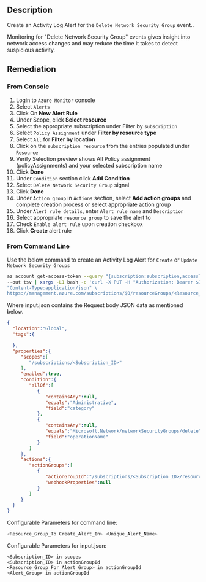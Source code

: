 ## Description

Create an Activity Log Alert for the `Delete Network Security Group` event..

Monitoring for "Delete Network Security Group" events gives insight into network access changes and may reduce the time it takes to detect suspicious activity.

## Remediation

### From Console

1. Login to `Azure Monitor` console
2. Select `Alerts`
3. Click On **New Alert Rule**
4. Under Scope, click **Select resource**
5. Select the appropriate subscription under Filter by `subscription`
6. Select `Policy Assignment` under **Filter by resource type**
7. Select `All` for **Filter by location**
8. Click on the `subscription resource` from the entries populated under `Resource`
9. Verify Selection preview shows All Policy assignment (policyAssignments) and your selected subscription name
10. Click **Done**
11. Under `Condition` section click **Add Condition**
12. Select `Delete Network Security Group` signal
13. Click **Done**
14. Under `Action group` in `Actions` section, select **Add action groups** and complete creation process or select appropriate action group
15. Under `Alert rule details`, enter `Alert rule name` and `Description`
16. Select appropriate `resource group` to save the alert to
17. Check `Enable alert rule` upon creation checkbox
18. Click **Create** alert rule

### From Command Line

Use the below command to create an Activity Log Alert for `Create` or `Update Network Security Groups`

```bash
az account get-access-token --query "{subscription:subscription,accessToken:accessToken}" \
--out tsv | xargs -L1 bash -c 'curl -X PUT -H "Authorization: Bearer $1" -H \
"Content-Type:application/json" \
https://management.azure.com/subscriptions/$0/resourceGroups/<Resource_Group_ToCreate_Alert_In>/providers/microsoft.insights/activityLogAlerts/<Unique_Alert_Name>?api-version=2017-04-01 -d@"input.json"'
```

Where input.json contains the Request body JSON data as mentioned below.

```json
{
  "location":"Global",
  "tags":{

  },
  "properties":{
     "scopes":[
        "/subscriptions/<Subscription_ID>"
     ],
     "enabled":true,
     "condition":{
        "allOf":[
           {
              "containsAny":null,
              "equals":"Administrative",
              "field":"category"
           },
           {
              "containsAny":null,
              "equals":"Microsoft.Network/networkSecurityGroups/delete",
              "field":"operationName"
           }
        ]
     },
     "actions":{
        "actionGroups":[
           {
              "actionGroupId":"/subscriptions/<Subscription_ID>/resourceGroups/<Resource_Group_For_Alert_Group>/providers/microsoft.insights/actionGroups/<Alert_Group>",
              "webhookProperties":null
           }
        ]
     }
  }
}
```

Configurable Parameters for command line:

```bash
<Resource_Group_To Create_Alert_In> <Unique_Alert_Name>
```

Configurable Parameters for input.json:

```
<Subscription_ID> in scopes
<Subscription_ID> in actionGroupId
<Resource_Group_For_Alert_Group> in actionGroupId
<Alert_Group> in actionGroupId
```
